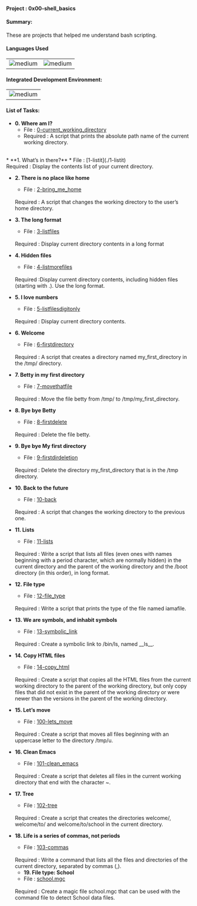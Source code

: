 <h4>Project : 0x00-shell_basics</h4>
<h4>Summary: </h4>
These are projects that helped me understand bash scripting.

<h4>Languages Used</h4>
<table>
  <tr>
    <td><img alt="medium" src="https://img.shields.io/badge/Shell_Script-121011?style=for-the-badge&logo=gnu-bash&logoColor=white"></td>
    <td><img alt="medium" src="https://img.shields.io/badge/Markdown-000000?style=for-the-badge&logo=markdown&logoColor=white"></td>
  </tr>
</table>

<h4>Integrated Development Environment:</h4>
<table>
  <tr>
<td><img alt="medium" src="https://img.shields.io/badge/Emacs-%237F5AB6.svg?&style=for-the-badge&logo=gnu-emacs&logoColor=white"></td>
  </tr>
</table>
  
  <h4>List of Tasks:</h4>

* **0. Where am I?**
  * File : [0-current_working_directory](./0-current_working_directory)
  * Required : A script that prints the absolute path name of the current working directory.
 <br>
* **1. What’s in there?**
  *  File : [1-listit](./1-listit)
   <br>
  Required : Display the contents list of your current directory.
  
* **2. There is no place like home**
  *  File : [2-bring_me_home](./2-bring_me_home)
   <br>
  Required : A script that changes the working directory to the user’s home directory.
  
* **3. The long format**
  * File : [3-listfiles](./3-listfiles)
  <br>
  Required : Display current directory contents in a long format

* **4. Hidden files**
  *  File : [4-listmorefiles](./4-listmorefiles)
   <br>
  Required :Display current directory contents, including hidden files (starting with .). Use the long format.
  
* **5. I love numbers**
  * File : [5-listfilesdigitonly](./5-listfilesdigitonly)
  <br>
  Required : Display current directory contents.

* **6. Welcome**
  *  File : [6-firstdirectory](./6-firstdirectory)
   <br>
  Required : A script that creates a directory named my_first_directory in the /tmp/ directory.
  
* **7. Betty in my first directory**
  * File : [7-movethatfile](./7-movethatfile)
  <br>
  Required : Move the file betty from /tmp/ to /tmp/my_first_directory.

* **8. Bye bye Betty**
  *  File : [8-firstdelete](./8-firstdelete)
   <br>
  Required : Delete the file betty.
   
* **9. Bye bye My first directory**
  * File : [9-firstdirdeletion](./9-firstdirdeletion)
  <br>
  Required : Delete the directory my_first_directory that is in the /tmp directory.

* **10. Back to the future**
  *  File : [10-back](./10-back)
   <br>
  Required : A script that changes the working directory to the previous one.
  
* **11. Lists**
  * File : [11-lists](./11-lists)
  <br>
  Required : Write a script that lists all files (even ones with names beginning with a period character, which are normally hidden) in the current directory and the parent of the working directory and the /boot directory (in this order), in long format.

* **12. File type**
  *  File : [12-file_type](./12-file_type)
   <br>
  Required : Write a script that prints the type of the file named iamafile.
  <br>
  
* **13. We are symbols, and inhabit symbols**
  * File : [13-symbolic_link](./13-symbolic_link)
  <br>
  Required : Create a symbolic link to /bin/ls, named __ls__.

* **14. Copy HTML files**
  *  File : [14-copy_html](./14-copy_html)
   <br>
  Required : Create a script that copies all the HTML files from the current working directory to the parent of the working directory, but only copy files that did not exist in the parent of the working directory or were newer than the versions in the parent of the working directory.
  
* **15. Let’s move**
  * File : [100-lets_move](./100-lets_move)
  <br>
  Required : Create a script that moves all files beginning with an uppercase letter to the directory /tmp/u.

* **16. Clean Emacs**
  *  File : [101-clean_emacs](./101-clean_emacs)
   <br>
  Required : Create a script that deletes all files in the current working directory that end with the character ~.
  <br>
  
* **17. Tree**
  * File : [102-tree](./102-tree)
  <br>
  Required : Create a script that creates the directories welcome/, welcome/to/ and welcome/to/school in the current directory.

* **18. Life is a series of commas, not periods**
  *  File : [103-commas](./103-commas)
   <br>
  Required : Write a command that lists all the files and directories of the current directory, separated by commas (,).
  <br>
  
  * **19. File type: School**
  * File : [school.mgc](./school.mgc)
  <br>
  Required : Create a magic file school.mgc that can be used with the command file to detect School data files.
